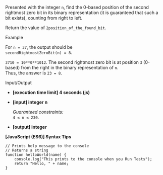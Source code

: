Presented with the integer `n`, find the 0-based position of the second
rightmost zero bit in its binary representation (it is guaranteed that such a
bit exists), counting from right to left.

Return the value of `2position_of_the_found_bit`.

Example

For `n = 37`, the output should be  
`secondRightmostZeroBit(n) = 8`.

`3710 = 10**0**1012`. The second rightmost zero bit is at position `3` (0-based)
from the right in the binary representation of `n`.  
Thus, the answer is `23 = 8`.

Input/Output

- **\[execution time limit\] 4 seconds (js)**

- **\[input\] integer n**

  _Guaranteed constraints:_  
  `4 ≤ n ≤ 230`.

- **\[output\] integer**

**\[JavaScript (ES6)\] Syntax Tips**

    // Prints help message to the console
    // Returns a string
    function helloWorld(name) {
        console.log("This prints to the console when you Run Tests");
        return "Hello, " + name;
    }
